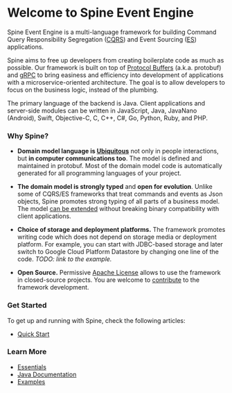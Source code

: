 # Welcome to Spine Event Engine

Spine Event Engine is a multi-language framework for building Command Query Responsibility Segregation ([CQRS](http://martinfowler.com/bliki/CQRS.html)) and Event Sourcing ([ES](http://martinfowler.com/eaaDev/EventSourcing.html)) applications.

Spine aims to free up developers from creating boilerplate code as much as possible. Our framework is built on top of [Protocol Buffers](https://developers.google.com/protocol-buffers/) (a.k.a. protobuf) and [gRPC](http://www.grpc.io/) to bring easiness and efficiency into development of applications with a microservice-oriented architecture. The goal is to allow developers to focus on the business logic, instead of the plumbing.

The primary language of the backend is Java. Client applications and server-side modules can be written in JavaScript, Java, JavaNano (Android), Swift, Objective-C, C, C++, C#, Go, Python, Ruby, and PHP.

### Why Spine?

*  **Domain model language is [Ubiquitous](http://martinfowler.com/bliki/UbiquitousLanguage.html)** not only in people interactions, but **in computer communications too**. The model is defined and maintained in protobuf. Most of the domain model code is automatically generated for all programming languages of your project.

*  **The domain model is strongly typed** and **open for evolution**. Unlike some of  CQRS/ES frameworks that treat commands and events as Json objects, Spine promotes strong typing of all parts of a business model. The model [can be extended](https://developers.google.com/protocol-buffers/docs/proto3#updating) without breaking binary compatibility with client applications.

*  **Choice of storage and deployment platforms.** The framework promotes writing code which does not depend on storage media or deployment platform. For example, you can start with JDBC-based storage and later switch to Google Cloud Platform Datastore by changing one line of the code. *TODO: link to the example.*

*  **Open Source.** Permissive [Apache  License](https://github.com/SpineEventEngine/core-java/blob/master/LICENSE) allows to use the framework in closed-source projects. You are welcome to [contribute](/contribute/index.html) to the framework development.

### Get Started

To get up and running with Spine, check the following articles:
* [Quick Start](/getting_started/README.md)

### Learn More

* [Essentials](/essentials.README.md)
* [Java Documentation](/java.README.md)
* [Examples](/examples/README.md)